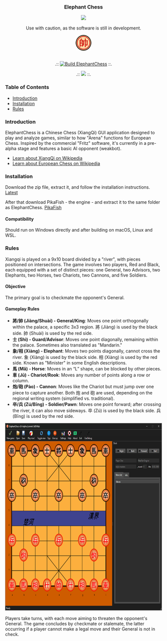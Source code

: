 <div align="center"> 
<!-- {% comment %} -->
  
### Elephant Chess 
<!-- {% endcomment %} -->

![](https://img.shields.io/badge/ALPHA%20VERSION!-8A2BE2)

Use with caution, as the software is still in development.

<img src="sources/res/generalRed.png" width="50" height="50" alt="">
<br>
<br>
<!-- {% comment %} -->  

.::
[![Build ElephantChess](https://github.com/global667/ElephantChess/actions/workflows/build.yml/badge.svg)](https://github.com/global667/ElephantChess/actions/workflows/build.yml)
::.

.::
![](https://badgen.net/static/license/GNU%20GPL%203.0/)
::.

<!-- {% endcomment %} -->

</div>

### Table of Contents
- [Introduction](#introduction)
- [Installation](#installation)
- [Rules](#rules)

### Introduction
ElephantChess is a Chinese Chess (XiangQi) GUI application designed to play and analyze games, similar to how "Arena" functions for European Chess. Inspired by the commercial "Fritz" software, it's currently in a pre-alpha stage and features a basic AI opponent (weakbot).

- [Learn about XiangQi on Wikipedia](https://en.wikipedia.org/wiki/Xiangqi)
- [Learn about European Chess on Wikipedia](https://en.wikipedia.org/wiki/Chess)

### Installation
Download the zip file, extract it, and follow the installation instructions. [Latest](https://github.com/global667/ElephantChess/releases/latest)

After that download PikaFish - the engine -  and extract it to the same folder as ElephantChess. [PikaFish](https://github.com/global667/Pikafish/releases/tag/latest)

#### Compatibility
Should run on Windows directly and after building on macOS, Linux and WSL.

### Rules
Xiangqi is played on a 9x10 board divided by a "river", with pieces positioned on intersections. The game involves two players, Red and Black, each equipped with a set of distinct pieces: one General, two Advisors, two Elephants, two Horses, two Chariots, two Cannons, and five Soldiers.

#### Objective
The primary goal is to checkmate the opponent's General.

#### Gameplay Rules
- **將/帥 (Jiàng/Shuài) - General/King**: Moves one point orthogonally within the palace, a specific 3x3 region. 將 (Jiàng) is used by the black side. 帥 (Shuài) is used by the red side.
- **士 (Shì) - Guard/Advisor**: Moves one point diagonally, remaining within the palace. Sometimes also translated as "Mandarin."
- **象/相 (Xiàng) - Elephant**: Moves two points diagonally, cannot cross the river. 象 (Xiàng) is used by the black side. 相 (Xiàng) is used by the red side. Known as "Minister" in some English descriptions.
- **馬 (Mǎ) - Horse**: Moves in an “L” shape, can be blocked by other pieces.
- **車 (Jū) - Chariot/Rook**: Moves any number of points along a row or column.
- **炮/砲 (Pào) - Cannon**: Moves like the Chariot but must jump over one piece to capture another. Both 炮 and 砲 are used, depending on the regional writing system (simplified vs. traditional).
- **卒/兵 (Zú/Bīng) - Soldier/Pawn**: Moves one point forward; after crossing the river, it can also move sideways. 卒 (Zú) is used by the black side. 兵 (Bīng) is used by the red side.

<div align="center">
<img src="Screenshot.png" width="800" height="600">
</div>

Players take turns, with each move aiming to threaten the opponent's General. The game concludes by checkmate or stalemate, the latter occurring if a player cannot make a legal move and their General is not in check.

<!-- (TBD - Include information on how to use ElephantChess, covering any initial setup steps, basic commands, and options for gameplay.) -->

